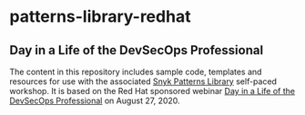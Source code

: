 # patterns-library-redhat

## Day in a Life of the DevSecOps Professional

The content in this repository includes sample code, templates and resources for use with the associated [Snyk Patterns Library](https://solutions.snyk.io/partner-workshops/red-hat) self-paced workshop. It is based on the 
Red Hat sponsored webinar [Day in a Life of the DevSecOps Professional](https://events.redhat.com/profile/form/index.cfm?PKformID=0x2136750001) on August 27, 2020.

